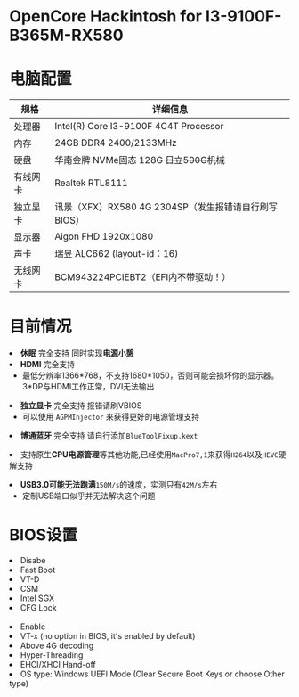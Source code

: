 # OpenCore Hackintosh for I3-9100F-B365M-RX580
# 电脑配置
<table>
<thead>
<tr>
<th>规格</th>
<th>详细信息</th>
</tr>
</thead>
<tbody>
<tr>
<td>处理器</td>
<td>Intel(R) Core I3-9100F 4C4T Processor</td>
</tr>
<tr>
<td>内存</td>
<td>24GB DDR4 2400/2133MHz</td>
</tr>
<tr>
<td>硬盘</td>
<td>华南金牌 NVMe固态 128G <del>日立500G机械</del></td>
</tr>
<tr>
<td>有线网卡</td>
<td>Realtek RTL8111</td>
</tr>
<tr>
<td>独立显卡</td>
<td>讯景（XFX）RX580 4G 2304SP（发生报错请自行刷写BIOS）</td>
</tr>
<tr>
<td>显示器</td>
<td>Aigon FHD 1920x1080</td>
</tr>
<tr>
<td>声卡</td>
<td>瑞昱 ALC662 (layout-id：16)</td>
</tr>
<tr>
<td>无线网卡</td>
<td>BCM943224PCIEBT2（EFI内不带驱动！）</td>
</tr>
</tbody>
</table>

# 目前情况
<ul dir="auto">
</ul>
</li>
<li><strong>休眠</strong> 完全支持 同时实现<strong>电源小憩</strong></li>
</ul>
</li>
<li><strong>HDMI</strong> 完全支持
<ul dir="auto">
<li>最低分辨率1366*768，不支持1680*1050，否则可能会损坏你的显示器。3*DP与HDMI工作正常，DVI无法输出</li>
</ul>
</li>
<li><strong>独立显卡</strong> 完全支持  报错请刷VBIOS
<ul dir="auto">
<li>可以使用 <code>AGPMInjector</code> 来获得更好的电源管理支持</li>
</ul>
</li>
<ul dir="auto">
</ul>
</li>
<li><strong>博通蓝牙</strong> 完全支持 请自行添加<code>BlueToolFixup.kext</code>
<ul dir="auto"> 
</ul>
</li>
<li>支持原生<strong>CPU电源管理</strong>等其他功能,已经使用<code>MacPro7,1</code>来获得<code>H264</code>以及<code>HEVC</code>硬解支持</li>
</ul>
<ul dir="auto"> 
</ul>
</li>
<li><strong>USB3.0可能无法跑满</strong><code>150M/s</code>的速度，实测只有<code>42M/s</code>左右
<ul dir="auto">
  <li>定制USB端口似乎并无法解决这个问题</li>
</ul>
</li>

# BIOS设置
<li>Disabe</li>
<li>Fast Boot</li>
<li>VT-D</li>
<li>CSM</li>
<li>Intel SGX</li>
<li>CFG Lock</li>
</br>
<li>Enable</li>
<li>VT-x (no option in BIOS, it's enabled by default)</li>
<li>Above 4G decoding</li>
<li>Hyper-Threading</li>
<li>EHCI/XHCI Hand-off</li>
<li>OS type: Windows UEFI Mode (Clear Secure Boot Keys or choose Other type)</li>
